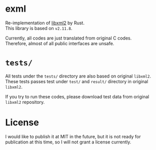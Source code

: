 # exml

Re-implementation of [libxml2](https://gitlab.gnome.org/GNOME/libxml2) by Rust.\
This library is based on `v2.11.8`.

Currently, all codes are just translated from original C codes.\
Therefore, almost of all public interfaces are unsafe.

# `tests/`

All tests under the `tests/` directory are also based on original `libxml2`.\
These tests passes test under `test/` and `result/` directory in original
`libxml2`.

If you try to run these codes, please download test data from original `libxml2`
repository.

# License

I would like to publish it at MIT in the future, but it is not ready for
publication at this time, so I will not grant a license currently.
